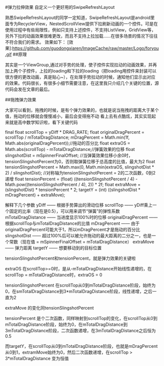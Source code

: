 #弹力拉伸效果
自定义一个更好用的SwipeRefreshLayout

熟悉SwipeRefreshLayout的同学一定知道，SwipeRefreshLayout是android里面专为RecyclerView，NestedScrollView提供下拉刷新动画的一个控件。可是在使用过程中有些局限性，例如只支持上述控件，不支持ListView，GridView等，另外下拉的动画效果很难更改，而且不支持上拉加载……在很多场景的情况下往往不符合我们的需求。
效果如下：
[效果]:https://github.com/guodongxiaren/ImageCache/raw/master/Logo/foryou.gif
##原理

其实是一个ViewGroup,通过对手势的处理，使子控件实现拉动的动画效果，并再加上两个子控件，上拉的loading和下拉的loading（把loading用控件来封装可以很方便的更改动画，真是贴心~），在处理手势拉动的时候，通知他们显示出对应的效果。代码很长，有很多小细节需要注意，在这里我只介绍几个关键的位置，源代码会发在文章的最后。

##拖拽弹力效果

大家可以看到，拖拽的时候，是有个弹力效果的，也就是说当拖拽的距离大于某个值，拖动的位移就会慢慢减小，最后会变得拖不动
看上去有点酷炫，其实实现起来就是高中数学知识啦，看下关键代码

final float scrollTop = yDiff * DRAG_RATE;
float originalDragPercent = scrollTop / mTotalDragDistance;
mDragPercent = Math.min(1f, Math.abs(originalDragPercent));//拖动的百分比
float extraOS = Math.abs(scrollTop) - mTotalDragDistance;//弹簧效果的位移
float slingshotDist = mSpinnerFinalOffset;
//当弹簧效果位移小余0时，tensionSlingshotPercent为0，否则取弹簧位移于总高度的比值，最大为2
float tensionSlingshotPercent = Math.max(0, Math.min(extraOS, slingshotDist * 2) / slingshotDist);
//对称轴为tensionSlingshotPercent = 2的二次函数，0到2递增
float tensionPercent = (float) ((tensionSlingshotPercent / 4) - Math.pow((tensionSlingshotPercent / 4), 2)) * 2f;
float extraMove = (slingshotDist) * tensionPercent * 2;
targetY = (int) ((slingshotDist * mDragPercent) + extraMove);

解释下几个参数
yDiff —— 根据手势算出的滑动位移
scrollTop —— yDiff乘上一个固定的比率（现在是0.5），可以用来调节“弹簧”的弹性系数
mTotalDragDistance —— 当进度显示100%时的位移
originalDragPercent —— 根据scrollTop与mTotalDragDistance的比值
mDragPercent —— 由于originalDragPercent可能大于1，所以mDragPercent才是拖动的百分比
slingshotDist —— 超过100%后可以被允许拖动的最大距离的二分之一，也是一个常数（现在值 = mSpinnerFinalOffset = mTotalDragDistance）
extraMove —— 弹力距离
targetY —— 想要移动到的目标位置

tensionSlingshotPercent和tensionPercent，就是弹力效果的关键啦

extraOS 在scrollTop>=0时，是从-mTotalDragDistance开始线性递增的，在scrollTop = mTotalDragDistance时，extraOS = 0

tensionSlingshotPercent 在scrollTop从0到mTotalDragDistance阶段，始终为0，在smTotalDragDistance到3*mTotalDragDistance阶段，线性递增，之后一直为2

extraMove 的变化同tensionSlingshotPercent

tensionPercent 是个二次函数，同样映射到scrollTop的变化，在scrollTop从0到mTotalDragDistance阶段，始终为0，在mTotalDragDistance到3mTotalDragDistance阶段，二次函数递增，在3mTotalDragDistance之后恒为0.5

而targetY，在scrollTop从0到mTotalDragDistance阶段，也就是mDragPercent从0到1，extramMove始终为0，然后二次函数递增，在scrollTop > 3*mTotalDragDistance 变为恒值
